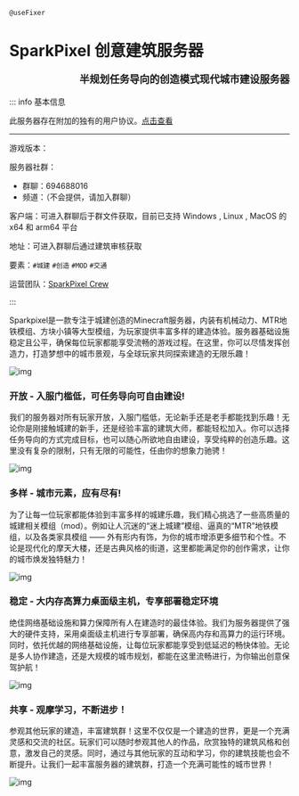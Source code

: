 `@useFixer`

# SparkPixel 创意建筑服务器

<p style="text-align: right; font-size: large; font-weight: bold">半规划任务导向的创造模式现代城市建设服务器</p>

::: info 基本信息

此服务器存在附加的独有的用户协议。[点击查看](./eula)

---

游戏版本：

服务器社群：

-   群聊：694688016
-   频道：（不会提供，请加入群聊）

客户端：可进入群聊后于群文件获取，目前已支持 Windows , Linux , MacOS 的 x64 和 arm64 平台

地址：可进入群聊后通过建筑审核获取

要素：`#城建` `#创造` `#MOD` `#交通`&nbsp;

运营团队：[SparkPixel Crew](/zhCN/CMFS/servers/SparkPixel/team)

:::



Sparkpixel是一款专注于城建创造的Minecraft服务器，内装有机械动力、MTR地铁模组、方块小镇等大型模组，为玩家提供丰富多样的建造体验。服务器基础设施稳定且公平，确保每位玩家都能享受流畅的游戏过程。在这里，你可以尽情发挥创造力，打造梦想中的城市景观，与全球玩家共同探索建造的无限乐趣！

![img](/img/CMFS/sparkle/0.webp)



### 开放 - 入服门槛低，可任务导向可自由建设!

我们的服务器对所有玩家开放，入服门槛低，无论新手还是老手都能找到乐趣！无论你是刚接触城建的新手，还是经验丰富的建筑大师，都能轻松加入。你可以选择任务导向的方式完成目标，也可以随心所欲地自由建设，享受纯粹的创造乐趣。这里没有复杂的限制，只有无限的可能性，任由你的想象力驰骋！

![img](/img/CMFS/sparkle/1.webp)



### 多样 - 城市元素，应有尽有!

为了让每一位玩家都能体验到丰富多样的城建乐趣，我们精心挑选了一些高质量的城建相关模组（mod）。例如让人沉迷的“迷上城建”模组、逼真的“MTR”地铁模组，以及各类家具模组 —— 外有形内有饰，为你的城市增添更多细节和个性。不论是现代化的摩天大楼，还是古典风格的街道，这里都能满足你的创作需求，让你的城市焕发独特魅力！

![img](/img/CMFS/sparkle/2.webp)



### 稳定 - 大内存高算力桌面级主机，专享部署稳定环境

绝佳网络基础设施和算力保障所有人在建造时的最佳体验。我们为服务器提供了强大的硬件支持，采用桌面级主机进行专享部署，确保高内存和高算力的运行环境。同时，依托优越的网络基础设施，让每位玩家都能享受到低延迟的畅快体验。无论是多人协作建造，还是大规模的城市规划，都能在这里流畅进行，为你输出创意保驾护航！

![img](/img/CMFS/sparkle/3.webp)



### 共享 - 观摩学习，不断进步！

参观其他玩家的建造，丰富建筑群！这里不仅仅是一个建造的世界，更是一个充满灵感和交流的社区。玩家们可以随时参观其他人的作品，欣赏独特的建筑风格和创意，激发自己的灵感。同时，通过与其他玩家的互动和学习，你的建筑技能也会不断提升。让我们一起丰富服务器的建筑群，打造一个充满可能性的城市世界！

![img](/img/CMFS/sparkle/4.webp)

